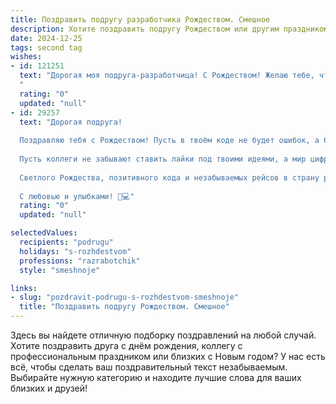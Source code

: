 ```yaml
---
title: Поздравить подругу разработчика Рождеством. Смешное
description: Хотите поздравить подругу Рождеством или другим праздником? Наш ИИ создаст незабываемое поздравление, а вы обязательно выделитесь среди других.  
date: 2024-12-25
tags: second tag
wishes:
- id: 121251
  text: "Дорогая моя подруга-разработчица! С Рождеством! Желаю тебе, чтобы твой код в Новом году работал без багов, как волшебство Деда Мороза, а  жизнь была наполнена столько же радости, сколько гигабайт на твоем новом SSD! Пусть все твои желания исполнятся, как компиляция идеального проекта!  🎄🎅💻
  "
  rating: "0"
  updated: "null"
- id: 29257
  text: "Дорогая подруга!
  
  Поздравляю тебя с Рождеством! Пусть в твоём коде не будет ошибок, а баги обходят стороной, словно неуместные шутки на корпоративе! Желаю, чтобы алгоритмы счастья всегда работали по твоему запросу, а дедлайн счастливых моментов никогда не истекал!
  
  Пусть коллеги не забывают ставить лайки под твоими идеями, а мир цифровых технологий открывает новые горизонты!
  
  Светлого Рождества, позитивного кода и незабываемых рейсов в страну радости!
  
  С любовью и улыбками! 🎄💻"
  rating: "0"
  updated: "null"

selectedValues:
  recipients: "podrugu"
  holidays: "s-rozhdestvom"
  professions: "razrabotchik"
  style: "smeshnoje"

links:
- slug: "pozdravit-podrugu-s-rozhdestvom-smeshnoje"
  title: "Поздравить подругу Рождеством. Смешное"
---
```


Здесь вы найдете отличную подборку поздравлений на любой случай.
Хотите поздравить друга с днём рождения, коллегу с профессиональным праздником или близких с Новым годом? У нас есть всё, чтобы сделать ваш поздравительный текст незабываемым. Выбирайте нужную категорию и находите лучшие слова для ваших близких и друзей!
